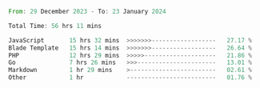 
<!--START_SECTION:waka-->

```rust
From: 29 December 2023 - To: 23 January 2024

Total Time: 56 hrs 11 mins

JavaScript       15 hrs 32 mins  >>>>>>>------------------   27.17 %
Blade Template   15 hrs 14 mins  >>>>>>>------------------   26.64 %
PHP              12 hrs 29 mins  >>>>>--------------------   21.86 %
Go               7 hrs 26 mins   >>>----------------------   13.01 %
Markdown         1 hr 29 mins    >------------------------   02.61 %
Other            1 hr            -------------------------   01.76 %
```

<!--END_SECTION:waka-->
<!---
Abedmuh/Abedmuh is a ✨ special ✨ repository because its `README.md` (this file) appears on your GitHub profile.
You can click the Preview link to take a look at your changes.
--->
